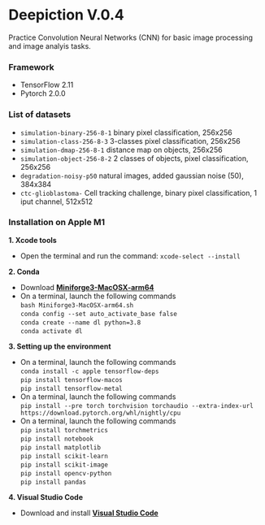 # Deepiction V.0.4

Practice Convolution Neural Networks (CNN) for basic image processing and image analyis tasks.

### **Framework**
- TensorFlow 2.11
- Pytorch 2.0.0

### **List of datasets**
- ```simulation-binary-256-8-1``` binary pixel classification, 256x256
- ```simulation-class-256-8-3``` 3-classes pixel classification, 256x256
- ```simulation-dmap-256-8-1``` distance map on objects, 256x256
- ```simulation-object-256-8-2``` 2 classes of objects, pixel classification, 256x256
- ```degradation-noisy-p50``` natural images, added gaussian noise (50), 384x384
- ```ctc-glioblastoma-``` Cell tracking challenge, binary pixel classification, 1 iput channel, 512x512

### **Installation on Apple M1**
**1. Xcode tools**
-   Open the terminal and run the command: ```xcode-select --install```

**2. Conda**
- Download **[Miniforge3-MacOSX-arm64](https://github.com/conda-forge/miniforge)**
- On a terminal, launch the following commands \
```bash Miniforge3-MacOSX-arm64.sh```\
```conda config --set auto_activate_base false```\
```conda create --name dl python=3.8```\
```conda activate dl```

**3. Setting up the environment**
- On a terminal, launch the following commands \
```conda install -c apple tensorflow-deps```\
```pip install tensorflow-macos```\
```pip install tensorflow-metal```
- On a terminal, launch the following commands \
```pip install --pre torch torchvision torchaudio --extra-index-url https://download.pytorch.org/whl/nightly/cpu```
- On a terminal, launch the following commands \
```pip install torchmetrics``` \
```pip install notebook```\
```pip install matplotlib```\
```pip install scikit-learn```\
```pip install scikit-image```\
```pip install opencv-python```\
```pip install pandas```

**4. Visual Studio Code**
- Download and install **[Visual Studio Code](https://code.visualstudio.com)**



